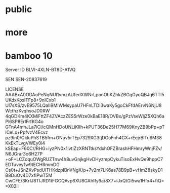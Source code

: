 # public

# more

# bamboo 10

Server ID
BLVI-4XLN-BT8D-A1VQ

SEN
SEN-20837619

LICENSE
AAABxA0ODAoPeNqNUl1vmzAUfedXWNrLponOhKZhkZBGgGyoQBJg6TTl5UKdxKoxiTFp8+9nICxb1
Ul7sXS/zvE9575LQaIIBMIWMsypaU7HFnLTDI3waKy5goCkFfdAErvN6NjU8WcthzKvqhsoJD0RW
4qGDKm4KXMiFttZF4ZVAczZES5rWze0kBaE18R/OVBx/gPzVseWljZ5XQh6aPl6SP8ErIFrfKG4o
GTnA4mhJLa7iCI/cQMnHDoUNLiKlIh+kPUT36De25H77M69KnyZB9bPp+pTlCeLx+PpfvzV4Ecvz
pz9in0/OkluPhSTB5fm+ONuv5rTEp7329XG3tjDGoFnh4GX+rEejrBlTu6M38KkEkTLvgVWEy0l4
kSEap+F60C//RHG+iyzPN0x1ivtiZzXRNTtksYdxhOFZBrashHFHmryWnjFZv/N6JGrar3o6H27P
+oF+LCZoquOWgRUZTnw4h8uvGnjkgHvDHyzmpCykuTisoExHvQe9hppC7EDTuvey1w9tECHRmmDG
Cs0t+JSnZKvPsdUlTHKdzpIBnVNgX/p+7v2m7LK6as78B9pB+vHmZ8skyD1B8DuOv4D7xfIPwT5M
CwCFE/3KrIJ8TIJRD1tFGCQAvp6XU8GAhRy6a/8X7+iJxQtGi5wa1Hfx4+fiQ==X02ll